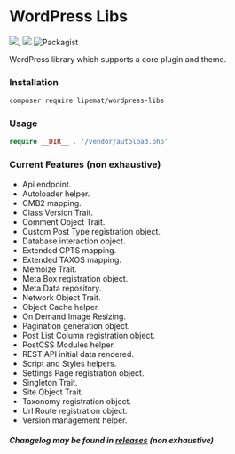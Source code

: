 # WordPress Libs

<p>
<a href="https://github.com/lipemat/wordpress-libs/releases/latest">
<img src="https://img.shields.io/packagist/v/lipemat/wordpress-libs.svg?label=version" />
</a>
    <img alt="" src="https://img.shields.io/badge/wordpress->=5.5.0-green.svg">
    <img src="https://img.shields.io/packagist/php-v/lipemat/wordpress-libs.svg?color=brown" />
    <img alt="Packagist" src="https://img.shields.io/packagist/l/lipemat/wordpress-libs.svg">
</p>

WordPress library which supports a core plugin and theme.

### Installation
``` sh 
composer require lipemat/wordpress-libs
```
### Usage

``` php
require __DIR__ . '/vendor/autoload.php'
```

### Current Features (non exhaustive)
* Api endpoint.
* Autoloader helper.
* CMB2 mapping.
* Class Version Trait.
* Comment Object Trait.
* Custom Post Type registration object.
* Database interaction object.
* Extended CPTS mapping.
* Extended TAXOS mapping.
* Memoize Trait.
* Meta Box registration object.
* Meta Data repository.
* Network Object Trait.
* Object Cache helper.
* On Demand Image Resizing.
* Pagination generation object.
* Post List Column registration object.
* PostCSS Modules helper.
* REST API initial data rendered.  
* Script and Styles helpers.
* Settings Page registration object.
* Singleton Trait.
* Site Object Trait.
* Taxonomy registration object.
* Url Route registration object.
* Version management helper.


##### Changelog may be found in [releases](https://github.com/lipemat/wordpress-libs/releases) (non exhaustive)








